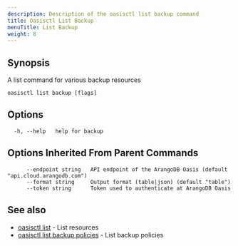 ```yaml
---
description: Description of the oasisctl list backup command
title: Oasisctl List Backup
menuTitle: List Backup
weight: 8
---
```

## Synopsis
A list command for various backup resources

```
oasisctl list backup [flags]
```

## Options
```
  -h, --help   help for backup
```

## Options Inherited From Parent Commands
```
      --endpoint string   API endpoint of the ArangoDB Oasis (default "api.cloud.arangodb.com")
      --format string     Output format (table|json) (default "table")
      --token string      Token used to authenticate at ArangoDB Oasis
```

## See also
* [oasisctl list](_index.md)	 - List resources
* [oasisctl list backup policies](list-backup-policies.md)	 - List backup policies

